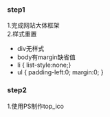### step1 
1.完成网站大体框架<br>
2.样式重置<br>
 - div无样式
 - body有margin缺省值
 - li { list-style:none;}
 - ul { padding-left:0; margin:0; }

### step2
1.使用PS制作top_ico

